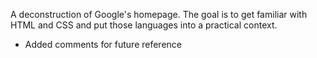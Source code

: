 A deconstruction of Google's homepage. 
The goal is to get familiar with HTML and CSS and put
those languages into a practical context.

* Added comments for future reference
